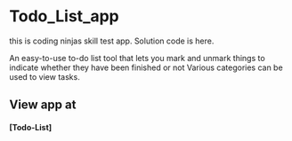 # Todo_List_app
this is coding  ninjas skill test app. Solution code is here. 

An easy-to-use to-do list tool that lets you mark and unmark things to indicate whether they have been finished or not Various categories can be used to view tasks.


## View app at
#### [Todo-List]

